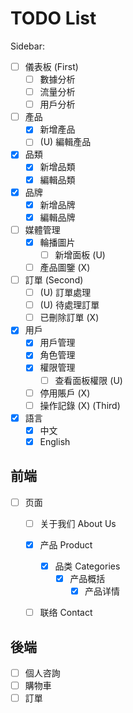 # TODO List

Sidebar:

* [ ] 儀表板 (First)
  * [ ] 數據分析
  * [ ] 流量分析
  * [ ] 用戶分析
* [ ] 產品
  * [X] 新增產品
  * [ ] (U) 編輯產品
* [X] 品類
  * [X] 新增品類
  * [X] 編輯品類
* [X] 品牌
  * [X] 新增品牌
  * [X] 編輯品牌
* [ ] 媒體管理
  * [X] 輪播圖片
    * [ ] 新增面板 (U)
  * [ ] 產品圖鑒 (X)
* [ ] 訂單 (Second)
  * [ ] (U) 訂單處理
  * [ ] (U) 待處理訂單
  * [ ] 已刪除訂單 (X)
* [X] 用戶
  * [X] 用戶管理
  * [X] 角色管理
  * [X] 權限管理
    * [ ] 查看面板權限 (U)
  * [ ] 停用賬戶 (X)
  * [ ] 操作記錄 (X) (Third)
* [X] 語言
  * [X] 中文
  * [X] English

## 前端

- [ ] 页面
  - [ ] 关于我们 About Us
  - [X] 产品 Product
    - [X] 品类 Categories
      - [X] 产品概括
        - [X] 产品详情
  - [ ] 联络 Contact



## 後端

* [ ] 個人咨詢
* [ ] 購物車
* [ ] 訂單
